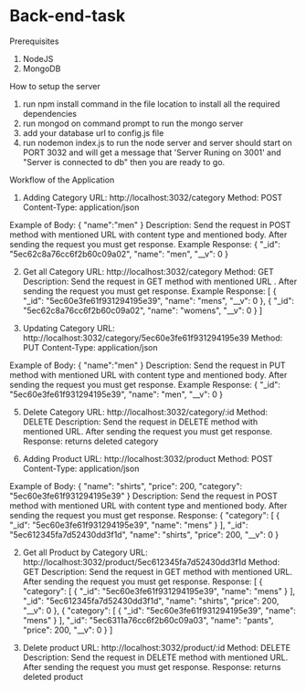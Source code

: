 # Back-end-task

Prerequisites
1. NodeJS
2. MongoDB

How to setup the server
1. run npm install command in the file location to install all the required dependencies
2. run mongod on command prompt to run the mongo server
3. add your database url to config.js file
3. run nodemon index.js to run the node server and server should start on PORT 3032 and will get a message that 'Server Runing on 3001' and "Server is connected to db" then you are ready to go.


Workflow of the Application
1. Adding Category
URL: http://localhost:3032/category
Method: POST
Content-Type: application/json

Example of Body: {
	"name":"men"
}
Description: Send the request in POST method with mentioned URL with content type and mentioned body. After sending the request you must get response.
Example Response: {
    "_id": "5ec62c8a76cc6f2b60c09a02",
    "name": "men",
    "__v": 0
}

2. Get all Category
URL: http://localhost:3032/category
Method: GET
Description: Send the request in GET method with mentioned URL . After sending the request you must get response.
Example Response: [
    {
        "_id": "5ec60e3fe61f931294195e39",
        "name": "mens",
        "__v": 0
    },
    {
        "_id": "5ec62c8a76cc6f2b60c09a02",
        "name": "womens",
        "__v": 0
    }
]

3. Updating Category
URL: http://localhost:3032/category/5ec60e3fe61f931294195e39
Method: PUT
Content-Type: application/json

Example of Body: {
	"name":"men"
}
Description: Send the request in PUT method with mentioned URL with content type and mentioned body. After sending the request you must get response.
Example Response: {
    "_id": "5ec60e3fe61f931294195e39",
    "name": "men",
    "__v": 0
}

5. Delete Category
URL: http://localhost:3032/category/:id
Method: DELETE
Description: Send the request in DELETE method with mentioned URL. After sending the request you must get response.
Response: returns deleted category


1. Adding Product
URL: http://localhost:3032/product
Method: POST
Content-Type: application/json

Example of Body: {
    "name": "shirts",
    "price": 200,
    "category": "5ec60e3fe61f931294195e39"
}
Description: Send the request in POST method with mentioned URL with content type and mentioned body. After sending the request you must get response.
Response: {
    "category": [
        {
            "_id": "5ec60e3fe61f931294195e39",
            "name": "mens"
        }
    ],
    "_id": "5ec612345fa7d52430dd3f1d",
    "name": "shirts",
    "price": 200,
    "__v": 0
}



2. Get all Product by Category
URL: http://localhost:3032/product/5ec612345fa7d52430dd3f1d
Method: GET
Description: Send the request in GET method with mentioned URL. After sending the request you must get response.
Response: [
    {
        "category": [
            {
                "_id": "5ec60e3fe61f931294195e39",
                "name": "mens"
            }
        ],
        "_id": "5ec612345fa7d52430dd3f1d",
        "name": "shirts",
        "price": 200,
        "__v": 0
    },
    {
        "category": [
            {
                "_id": "5ec60e3fe61f931294195e39",
                "name": "mens"
            }
        ],
        "_id": "5ec6311a76cc6f2b60c09a03",
        "name": "pants",
        "price": 200,
        "__v": 0
    }
]

3. Delete product
URL: http://localhost:3032/product/:id
Method: DELETE
Description: Send the request in DELETE method with mentioned URL. After sending the request you must get response.
Response: returns deleted product
